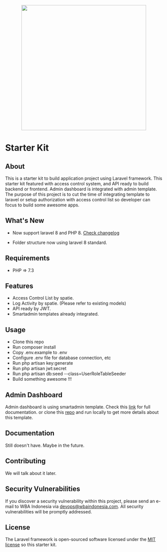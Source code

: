 <p align="center"><img src="https://res.cloudinary.com/wba-indonesia/image/upload/v1598387833/logo_wba_dafkys.png" width="400"></p>

<p align="center">
</p>

# Starter Kit

## About

This is a starter kit to build application project using Laravel framework. This starter kit featured with access control system, and API ready to build backend or frontend. Admin dashboard is integrated with admin template. The purpose of this project is to cut the time of integrating template to laravel or setup authorization with access control list so developer can focus to build some awesome apps.

## What's New

- Now support laravel 8 and PHP 8. [Check changelog](CHANGELOG.md)

- Folder structure now using laravel 8 standard.

## Requirements

- PHP => 7.3

## Features

- Access Control List by spatie.
- Log Activity by spatie. (Please refer to existing models)
- API ready by JWT.
- Smartadmin templates already integrated.

## Usage

- Clone this repo
- Run composer install
- Copy .env.example to .env
- Configure .env file for database connection, etc
- Run php artisan key:generate
- Run php artisan jwt:secret
- Run php artisan db:seed --class=UserRoleTableSeeder
- Build something awesome !!!

## Admin Dashboard

Admin dashboard is using smartadmin template. Check this [link](https://www.gotbootstrap.com/themes/smartadmin/4.4.1/intel_analytics_dashboard.html) for full documentation. or clone this [repo](https://git.wbaindonesia.co/wbaindonesia/smartadmin-themes.git) and run locally to get more details about this template.

## Documentation

Still doesn't have. Maybe in the future.

## Contributing

We will talk about it later.

## Security Vulnerabilities

If you discover a security vulnerability within this project, please send an e-mail to WBA Indonesia via [devops@wbaindonesia.com](mailto:devops@wbaindonesia.com). All security vulnerabilities will be promptly addressed.

## License

The Laravel framework is open-sourced software licensed under the [MIT license](https://opensource.org/licenses/MIT) so this starter kit.